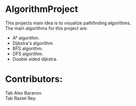 # AlgorithmProject
This projects main idea is to visualize pathfinding algorithms.  
The main algorithms for this project are:
* A* algorithm.
* Dijkstra's algorithm.
* BFS algorithm.
* DFS algorithm.
* Double sided dijkstra.


# Contributors:
Tab Alex Baranov.  
Tab Raziel Rey.
